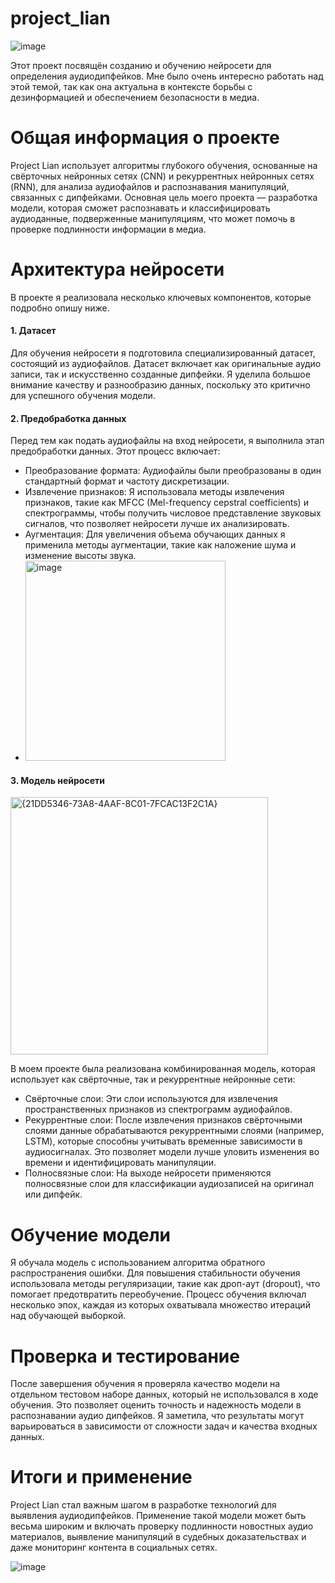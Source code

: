 # project_lian
![image](https://github.com/user-attachments/assets/4956d5ba-0c07-49c0-9564-a4bac527ba2f)

Этот проект посвящён созданию и обучению нейросети для определения аудиодипфейков. Мне было очень интересно работать над этой темой, так как она актуальна в контексте борьбы с дезинформацией и обеспечением безопасности в медиа.

# Общая информация о проекте

Project Lian использует алгоритмы глубокого обучения, основанные на свёрточных нейронных сетях (CNN) и рекуррентных нейронных сетях (RNN), для анализа аудиофайлов и распознавания манипуляций, связанных с дипфейками. Основная цель моего проекта — разработка модели, которая сможет распознавать и классифицировать аудиоданные, подверженные манипуляциям, что может помочь в проверке подлинности информации в медиа.

# Архитектура нейросети

В проекте я реализовала несколько ключевых компонентов, которые подробно опишу ниже.

#### 1. Датасет

Для обучения нейросети я подготовила специализированный датасет, состоящий из аудиофайлов. Датасет включает как оригинальные аудио записи, так и искусственно созданные дипфейки. Я уделила большое внимание качеству и разнообразию данных, поскольку это критично для успешного обучения модели.

#### 2. Предобработка данных

Перед тем как подать аудиофайлы на вход нейросети, я выполнила этап предобработки данных. Этот процесс включает:

- Преобразование формата: Аудиофайлы были преобразованы в один стандартный формат и частоту дискретизации.
- Извлечение признаков: Я использовала методы извлечения признаков, такие как MFCC (Mel-frequency cepstral coefficients) и спектрограммы, чтобы получить числовое представление звуковых сигналов, что позволяет нейросети лучше их анализировать.
- Аугментация: Для увеличения объема обучающих данных я применила методы аугментации, такие как наложение шума и изменение высоты звука.
- <img width="320" alt="image" src="https://github.com/user-attachments/assets/10036676-3896-49af-99ce-16dfe3c4c65e" />


#### 3. Модель нейросети
<img width="412" alt="{21DD5346-73A8-4AAF-8C01-7FCAC13F2C1A}" src="https://github.com/user-attachments/assets/e8486893-cfeb-484d-92bb-b8a016560568" />


В моем проекте была реализована комбинированная модель, которая использует как свёрточные, так и рекуррентные нейронные сети:

- Свёрточные слои: Эти слои используются для извлечения пространственных признаков из спектрограмм аудиофайлов.
- Рекуррентные слои: После извлечения признаков свёрточными слоями данные обрабатываются рекуррентными слоями (например, LSTM), которые способны учитывать временные зависимости в аудиосигналах. Это позволяет модели лучше уловить изменения во времени и идентифицировать манипуляции.
- Полносвязные слои: На выходе нейросети применяются полносвязные слои для классификации аудиозаписей на оригинал или дипфейк.

# Обучение модели

Я обучала модель с использованием алгоритма обратного распространения ошибки. Для повышения стабильности обучения использовала методы регуляризации, такие как дроп-аут (dropout), что помогает предотвратить переобучение. Процесс обучения включал несколько эпох, каждая из которых охватывала множество итераций над обучающей выборкой.

# Проверка и тестирование

После завершения обучения я проверяла качество модели на отдельном тестовом наборе данных, который не использовался в ходе обучения. Это позволяет оценить точность и надежность модели в распознавании аудио дипфейков. Я заметила, что результаты могут варьироваться в зависимости от сложности задач и качества входных данных.

# Итоги и применение

Project Lian стал важным шагом в разработке технологий для выявления аудиодипфейков. Применение такой модели может быть весьма широким и включать проверку подлинности новостных аудио материалов, выявление манипуляций в судебных доказательствах и даже мониторинг контента в социальных сетях.


![image](https://github.com/user-attachments/assets/bde256b3-a182-43d8-b6e7-3a421afcf959)

